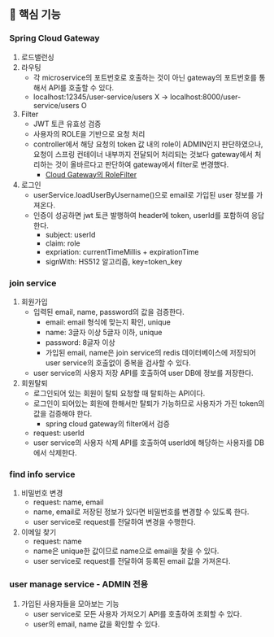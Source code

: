 ## 📌 핵심 기능

### Spring Cloud Gateway

1. 로드밸런싱
2. 라우팅
    - 각 microservice의 포트번호로 호출하는 것이 아닌 gateway의 포트번호를 통해서 API를 호출할 수 있다.
    - localhost:12345/user-service/users X → localhost:8000/user-service/users O
3. Filter
    - JWT 토큰 유효성 검증
    - 사용자의 ROLE을 기반으로 요청 처리
    - controller에서 해당 요청의 token 값 내의 role이 ADMIN인지 판단하였으나, 요청이 스프링 컨테이너 내부까지 전달되어 처리되는 것보다 gateway에서 처리하는 것이 올바르다고 판단하여 gateway에서 filter로 변경했다.
      - [Cloud Gateway의 RoleFilter](https://github.com/mardi2020/user-authentication/blob/main/apiGateway/src/main/java/com/mardi202/apigateway/filter/RoleFilter.java)
5. 로그인
    - userService.loadUserByUsername()으로 email로 가입된 user 정보를 가져온다.
    - 인증이 성공하면 jwt 토큰 발행하여 header에 token, userId를 포함하여 응답한다.
        - subject: userId
        - claim: role  
        - expriation: currentTimeMillis + expirationTime
        - signWith: HS512 알고리즘, key=token_key

### join service

1. 회원가입
    - 입력된 email, name, password의 값을 검증한다.
        - email: email 형식에 맞는지 확인, unique
        - name: 3글자 이상 5글자 이하, unique
        - password: 8글자 이상
        - 가입된 email, name은 join service의 redis 데이터베이스에 저장되어 user service의 호출없이 중복을 검사할 수 있다.
    - user service의 사용자 저장 API를 호출하여 user DB에 정보를 저장한다.
2. 회원탈퇴
    - 로그인되어 있는 회원이 탈퇴 요청할 때 탈퇴하는 API이다.
    - 로그인이 되어있는 회원에 한해서만 탈퇴가 가능하므로 사용자가 가진 token의 값을 검증해야 한다.
        - spring cloud gateway의 filter에서 검증
    - request: userId
    - user service의 사용자 삭제 API를 호출하여 userId에 해당하는 사용자를 DB에서 삭제한다.

### find info service

1. 비밀번호 변경
    - request: name, email
    - name, email로 저장된 정보가 있다면 비밀번호를 변경할 수 있도록 한다.
    - user service로 request를 전달하여 변경을 수행한다.
2. 이메일 찾기
    - request: name
    - name은 unique한 값이므로 name으로 email을 찾을 수 있다.
    - user service로 request를 전달하여 등록된 email 값을 가져온다.

### user manage service - ADMIN 전용

1. 가입된 사용자들을 모아보는 기능
    - user service로 모든 사용자 가져오기 API를 호출하여 조회할 수 있다.
    - user의 email, name 값을 확인할 수 있다.